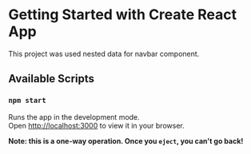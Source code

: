 # Getting Started with Create React App

This project was used nested data for navbar component.

## Available Scripts

### `npm start`

Runs the app in the development mode.\
Open [http://localhost:3000](http://localhost:3000) to view it in your browser.

**Note: this is a one-way operation. Once you `eject`, you can't go back!**
